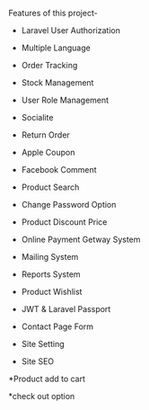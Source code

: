 Features of this project-

* Laravel User Authorization

* Multiple Language

* Order Tracking

* Stock Management

* User Role Management

* Socialite

* Return Order

* Apple Coupon

* Facebook Comment

* Product Search

* Change Password Option

* Product Discount Price

* Online Payment Getway System

* Mailing System

* Reports System

* Product Wishlist

* JWT & Laravel Passport

* Contact Page Form

* Site Setting

* Site  SEO

*Product add to cart

*check out option
